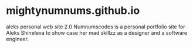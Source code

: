 # mightynumnums.github.io
aleks personal web site 2.0
Numnumscodes is a personal portfolio site for Aleks Shineleva to show case her mad skillzz as a designer and a software engineer.

